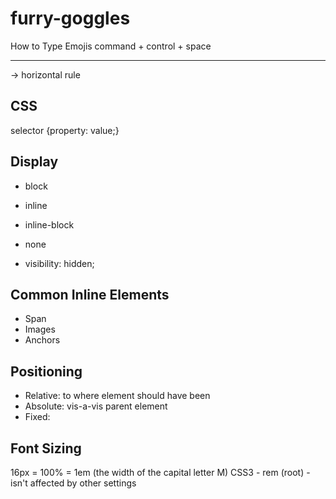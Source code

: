 # furry-goggles

How to Type Emojis
command + control + space

<hr> -> horizontal rule

## CSS
selector {property: value;}

## Display
- block
- inline
- inline-block
- none

- visibility: hidden;

## Common Inline Elements
- Span <span>
- Images <img>
- Anchors <a>

## Positioning
- Relative: to where element should have been
- Absolute: vis-a-vis parent element
- Fixed:

## Font Sizing
16px = 100% = 1em (the width of the capital letter M)
CSS3 - rem (root) - isn't affected by other settings
